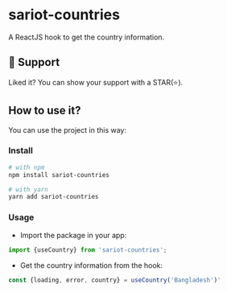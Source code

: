 # sariot-countries

A ReactJS hook to get the country information.

## 🫶 Support
Liked it? You can show your support with a STAR(⭐).


## How to use it?

You can use the project in this way:

### Install
```bash
# with npm
npm install sariot-countries

# with yarn
yarn add sariot-countries
```

### Usage

- Import the package in your app:
```js
import {useCountry} from 'sariot-countries';
```
- Get the country information from the hook:
```js
const {loading, error, country} = useCountry('Bangladesh')'
```